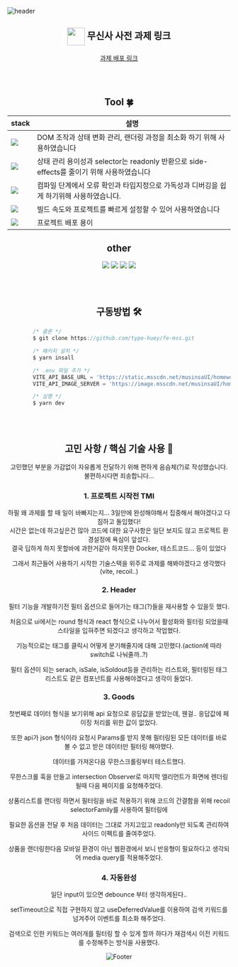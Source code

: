 <!-- 헤더 -->

![header](https://capsule-render.vercel.app/api?type=slice&color=auto&height=200&section=header&text=MUSINSA&desc=FE%20과제&fontSize=60&rotate=14&fontAlignY=25&fontAlign=75&descAlignY=43&descAlign=80&&animation=twinkling)

<div align=center>

## <img align="center" width="40" src="https://user-images.githubusercontent.com/75469131/213887734-1f8f0fb6-4395-4aa6-b828-3b44b96d8f0f.gif" /> 무신사 사전 과제 링크

[과제 배포 링크](https://frabjous-dodol-73a16b.netlify.app/)

<br/><br/>

## Tool :four_leaf_clover:

| stack                                                                                                  | 설명                                                                                      |
| ------------------------------------------------------------------------------------------------------ | ----------------------------------------------------------------------------------------- |
| <img src="https://img.shields.io/badge/React-0099E5?style=flat&logo=React&logoColor=white"/>           | DOM 조작과 상태 변화 관리, 랜더링 과정을 최소화 하기 위해 사용하였습니다                  |
| <img src="https://img.shields.io/badge/Recoil-003791?style=flat&logo=Atom&logoColor=white"/>           | 상태 관리 용이성과 selector는 readonly 반환으로 side-effects를 줄이기 위해 사용하였습니다 |
| <img src="https://img.shields.io/badge/TypeScript-3178C6?style=flat&logo=TypeScript&logoColor=white"/> | 컴파일 단계에서 오류 확인과 타입지정으로 가독성과 디버깅을 쉽게 하기위해 사용하였습니다.  |
| <img src="https://img.shields.io/badge/Vite-646CFF?style=flat&logo=Vite&logoColor=white"/>             | 빌드 속도와 프로젝트를 빠르게 설정할 수 있어 사용하였습니다                               |
| <img src="https://img.shields.io/badge/Netlify-00C7B7?style=flat&logo=Netlify&logoColor=white"/>       | 프로젝트 배포 용이                                                                        |

## other

<img src="https://img.shields.io/badge/styled components-DB7093?style=flat&logo=styled-components&logoColor=white"/>
<img src="https://img.shields.io/badge/GitHub-181717?style=flat&logo=GitHub&logoColor=white" />
<img src="https://img.shields.io/badge/Axios-5A29E4?style=flat&logo=Axios&logoColor=white"/>
<img src="https://img.shields.io/badge/Sass-CC6699?style=flat&logo=Sass&logoColor=white"/>

<br/><br/>

## 구동방법 🛠

<div align=left>

```javascript
        /* 클론 */
        $ git clone https://github.com/type-huey/fe-mss.git

        /* 패키지 설치 */
        $ yarn insall

        /* .env 파일 추가 */
        VITE_API_BASE_URL = 'https://static.msscdn.net/musinsaUI/homework'
        VITE_API_IMAGE_SERVER = 'https://image.msscdn.net/musinsaUI/homework'

        /* 실행 */
        $ yarn dev
```

</div>

 <br/>
 <br/>

## 고민 사항 / 핵심 기술 사용 🤔

고민했던 부분을 가감없이 자유롭게 전달하기 위해 편하게 음슴체(?)로 작성했습니다. 불편하시다면 죄송합니다...

### 1. 프로젝트 시작전 TMI

하필 왜 과제를 할 때 일이 바빠지는지... 3일만에 완성해야해서 집중해서 해야겠다고 다짐하고 돌입했다! <br/>
시간은 없는데 하고싶은건 많아 코드에 대한 요구사항은 일단 보지도 않고 프로젝트 환경설정에 욕심이 앞섰다. <br/>
결국 딥하게 하지 못할바에 과한거같아 하지못한 Docker, 테스트코드... 등이 있었다 <br/>

그래서 최근들어 사용하기 시작한 기술스택을 위주로 과제를 해봐야겠다고 생각했다 (vite, recoil..) <br/>

### 2. Header

필터 기능을 개발하기전 필터 옵션으로 들어가는 태그(?)들을 재사용할 수 있을듯 했다.<br/>

처음으로 ui에서는 round 형식과 react 형식으로 나누어서 활성화와 필터링 되었을때 스타일을 입혀주면 되겠다고 생각하고 작업했다.<br/>

기능적으로는 태그를 클릭시 어떻게 분기해줄지에 대해 고민했다.(action에 따라 switch로 나눠줄까..?)<br/>

필터 옵션이 되는 serach, isSale, isSoldout등을 관리하는 리스트와, 필터링된 태그 리스트도 같은 컴포넌트를 사용해야겠다고 생각이 들었다.<br/>

### 3. Goods

첫번째로 데이터 형식을 보기위해 api 요청으로 응답값을 받았는데, 웬걸.. 응답값에 페이징 처리를 위한 값이 없었다. <br/>

또한 api가 json 형식이라 요청시 Params를 받지 못해 필터링된 모든 데이터를 바로 볼 수 없고 받은 데이터만 필터링 해야했다. <br/>

데이터를 가져온다음 무한스크롤링부터 테스트했다. <br/>

무한스크롤 훅을 만들고 intersection Observer로 마지막 엘리먼트가 화면에 렌더링 될때 다음 페이지를 요청해주었다.<br/>

상품리스트를 랜더링 하면서 필터링을 바로 적용하기 위해 코드의 간결함을 위해 recoil selectorFamily를 사용하여 필터링에 <br/>

필요한 옵션을 전달 후 처음 데이터는 그대로 가지고있고 readonly만 되도록 관리하여 사이드 이펙트를 줄여주었다. <br/>

상품을 랜더링한다음 모바일 환경이 아닌 웹환경에서 보니 반응형이 필요하다고 생각되어 media query를 적용해주었다. <br/>

### 4. 자동완성

일단 input이 있으면 debounce 부터 생각하게된다.. <br/>

setTimeout으로 직접 구현하지 않고 useDeferredValue를 이용하여 검색 키워드를 넘겨주어 이벤트를 최소화 해주었다. <br/>

검색으로 인한 키워드는 여러개를 필터링 할 수 있게 할까 하다가 재검색시 이전 키워드를 수정해주는 방식을 사용했다.<br/>

![Footer](https://capsule-render.vercel.app/api?type=waving&color=auto&height=200&section=footer)
